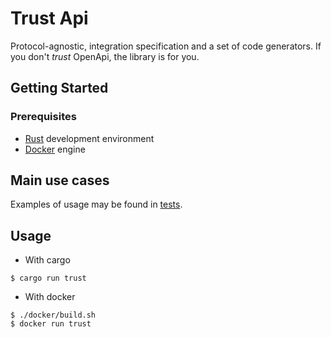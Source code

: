 # Trust Api

Protocol-agnostic, integration specification and a set of code generators. If you don't *trust* OpenApi, the library is for you.
## Getting Started

### Prerequisites

* [Rust](https://www.rust-lang.org/tools/install) development environment
* [Docker](https://docs.docker.com/engine/install/) engine

## Main use cases

Examples of usage may be found in [tests](https://github.com/ramencloud/trust/tree/master/src/lib/test).

## Usage

* With cargo
```shell
$ cargo run trust
```
* With docker
```shell
$ ./docker/build.sh
$ docker run trust
```